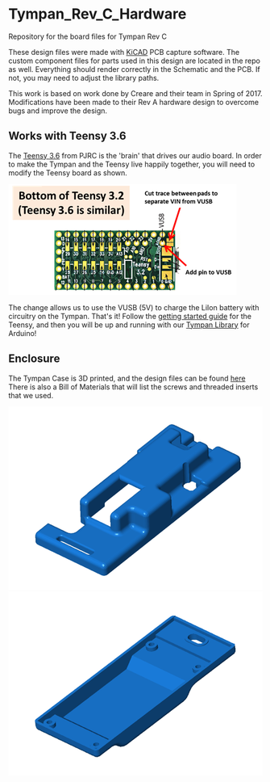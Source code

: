# Tympan_Rev_C_Hardware
Repository for the board files for Tympan Rev C


These design files were made with [KiCAD](http://kicad-pcb.org/) PCB capture software. The custom component files for parts used in this design are located in the repo as well. Everything should render correctly in the Schematic and the PCB. If not, you may need to adjust the library paths. 

This work is based on work done by Creare and their team in Spring of 2017. Modifications have been made to their Rev A hardware design to overcome bugs and improve the design. 

## Works with Teensy 3.6
The [Teensy 3.6](https://www.pjrc.com/store/teensy36.html) from PJRC is the 'brain' that drives our audio board. In order to make the Tympan and the Teensy live happily together, you will need to modify the Teensy board as shown.

![Teensy_Mod](images/teensy_mod.png)

The change allows us to use the VUSB (5V) to charge the LiIon battery with circuitry on the Tympan. That's it! Follow the [getting started guide](https://www.pjrc.com/teensy/first_use.html) for the Teensy, and then you will be up and running with our [Tympan Library](https://github.com/Tympan/Tympan_Library) for Arduino!

## Enclosure
The Tympan Case is 3D printed, and the design files can be found [here](https://github.com/Tympan/Tympan_Rev_C_Hardware/tree/master/Enclosure) There is also a Bill of Materials that will list the screws and threaded inserts that we used. 

![Tympan Case Top](Enclosure/Top.png)
![Tympan Case Bottom](Enclosure/Bottom.png)
